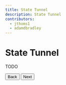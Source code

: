 ```yaml
---
title: State Tunnel
description: State Tunnel
contributors:
  - jthoms1
  - adamdbradley
---
```


# State Tunnel

TODO


<stencil-route-link url="/docs/router" router="#router" custom="true">
  <button class='pull-left btn btn--secondary'>
    Back
  </button>
</stencil-route-link>

<stencil-route-link url="/docs/redux" custom="true">
  <button class='pull-right btn btn--primary'>
    Next
  </button>
</stencil-route-link>